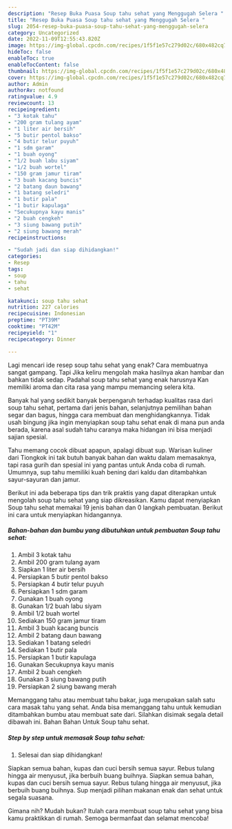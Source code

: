 ```yaml
---
description: "Resep Buka Puasa Soup tahu sehat yang Menggugah Selera "
title: "Resep Buka Puasa Soup tahu sehat yang Menggugah Selera "
slug: 2054-resep-buka-puasa-soup-tahu-sehat-yang-menggugah-selera
category: Uncategorized
date: 2022-11-09T12:55:43.820Z
image: https://img-global.cpcdn.com/recipes/1f5f1e57c279d02c/680x482cq70/soup-tahu-sehat-foto-resep-utama.jpg
hideToc: false
enableToc: true
enableTocContent: false
thumbnail: https://img-global.cpcdn.com/recipes/1f5f1e57c279d02c/680x482cq70/soup-tahu-sehat-foto-resep-utama.jpg
cover: https://img-global.cpcdn.com/recipes/1f5f1e57c279d02c/680x482cq70/soup-tahu-sehat-foto-resep-utama.jpg
author: Admin
authorAv: notfound
ratingvalue: 4.9
reviewcount: 13
recipeingredient:
- "3 kotak tahu"
- "200 gram tulang ayam"
- "1 liter air bersih"
- "5 butir pentol bakso"
- "4 butir telur puyuh"
- "1 sdm garam"
- "1 buah oyong"
- "1/2 buah labu siyam"
- "1/2 buah wortel"
- "150 gram jamur tiram"
- "3 buah kacang buncis"
- "2 batang daun bawang"
- "1 batang seledri"
- "1 butir pala"
- "1 butir kapulaga"
- "Secukupnya kayu manis"
- "2 buah cengkeh"
- "3 siung bawang putih"
- "2 siung bawang merah"
recipeinstructions:

- "Sudah jadi dan siap dihidangkan!"
categories:
- Resep
tags:
- soup
- tahu
- sehat

katakunci: soup tahu sehat 
nutrition: 227 calories
recipecuisine: Indonesian
preptime: "PT39M"
cooktime: "PT42M"
recipeyield: "1"
recipecategory: Dinner

---
```



Lagi mencari ide resep soup tahu sehat yang enak? Cara membuatnya sangat gampang. Tapi Jika keliru mengolah maka hasilnya akan hambar dan bahkan tidak sedap. Padahal soup tahu sehat yang enak harusnya Kan memiliki aroma dan cita rasa yang mampu memancing selera kita.


Banyak hal yang sedikit banyak berpengaruh terhadap kualitas rasa dari soup tahu sehat, pertama dari jenis bahan, selanjutnya pemilihan bahan segar dan bagus, hingga cara membuat dan menghidangkannya. Tidak usah bingung jika ingin menyiapkan soup tahu sehat enak di mana pun anda berada, karena asal sudah tahu caranya maka hidangan ini bisa menjadi sajian spesial.

Tahu memang cocok dibuat apapun, apalagi dibuat sup. Warisan kuliner dari Tiongkok ini tak butuh banyak bahan dan waktu dalam memasaknya, tapi rasa gurih dan spesial ini yang pantas untuk Anda coba di rumah. Umumnya, sup tahu memiliki kuah bening dari kaldu dan ditambahkan sayur-sayuran dan jamur.


Berikut ini ada beberapa tips dan trik praktis yang dapat diterapkan untuk mengolah soup tahu sehat yang siap dikreasikan. Kamu dapat menyiapkan Soup tahu sehat memakai 19 jenis bahan dan 0 langkah pembuatan. Berikut ini cara untuk menyiapkan hidangannya.

<!--inarticleads1-->

##### Bahan-bahan dan bumbu yang dibutuhkan untuk pembuatan Soup tahu sehat:

1. Ambil 3 kotak tahu
1. Ambil 200 gram tulang ayam
1. Siapkan 1 liter air bersih
1. Persiapkan 5 butir pentol bakso
1. Persiapkan 4 butir telur puyuh
1. Persiapkan 1 sdm garam
1. Gunakan 1 buah oyong
1. Gunakan 1/2 buah labu siyam
1. Ambil 1/2 buah wortel
1. Sediakan 150 gram jamur tiram
1. Ambil 3 buah kacang buncis
1. Ambil 2 batang daun bawang
1. Sediakan 1 batang seledri
1. Sediakan 1 butir pala
1. Persiapkan 1 butir kapulaga
1. Gunakan Secukupnya kayu manis
1. Ambil 2 buah cengkeh
1. Gunakan 3 siung bawang putih
1. Persiapkan 2 siung bawang merah


Memanggang tahu atau membuat tahu bakar, juga merupakan salah satu cara masak tahu yang sehat. Anda bisa memanggang tahu untuk kemudian ditambahkan bumbu atau membuat sate dari. Silahkan disimak segala detail dibawah ini. Bahan Bahan Untuk Soup tahu sehat. 

<!--inarticleads2-->

##### Step by step untuk memasak Soup tahu sehat:


1. Selesai dan siap dihidangkan!

Siapkan semua bahan, kupas dan cuci bersih semua sayur. Rebus tulang hingga air menyusut, jika berbuih buang buihnya. Siapkan semua bahan, kupas dan cuci bersih semua sayur. Rebus tulang hingga air menyusut, jika berbuih buang buihnya. Sup menjadi pilihan makanan enak dan sehat untuk segala suasana. 

Gimana nih? Mudah bukan? Itulah cara membuat soup tahu sehat yang bisa kamu praktikkan di rumah. Semoga bermanfaat dan selamat mencoba!
